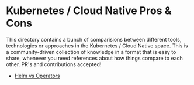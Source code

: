 # Kubernetes / Cloud Native Pros & Cons

This directory contains a bunch of comparisions between different tools, technologies or approaches in the Kubernetes / Cloud Native space. 
This is a community-driven collection of knowledge in a format that is easy to share, whenever you need references about how things compare to each other. 
PR's and contributions accepted!

- [Helm vs Operators](helm-vs-operators.md)
